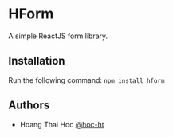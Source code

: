 # HForm

A simple ReactJS form library.

## Installation

Run the following command:
`npm install hform`

## Authors

- Hoang Thai Hoc [@hoc-ht](https://github.com/hoc-ht)
